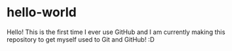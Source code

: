 # hello-world
Hello! This is the first time I ever use GitHub and I am currently making this repository to get myself used to Git and GitHub! :D

